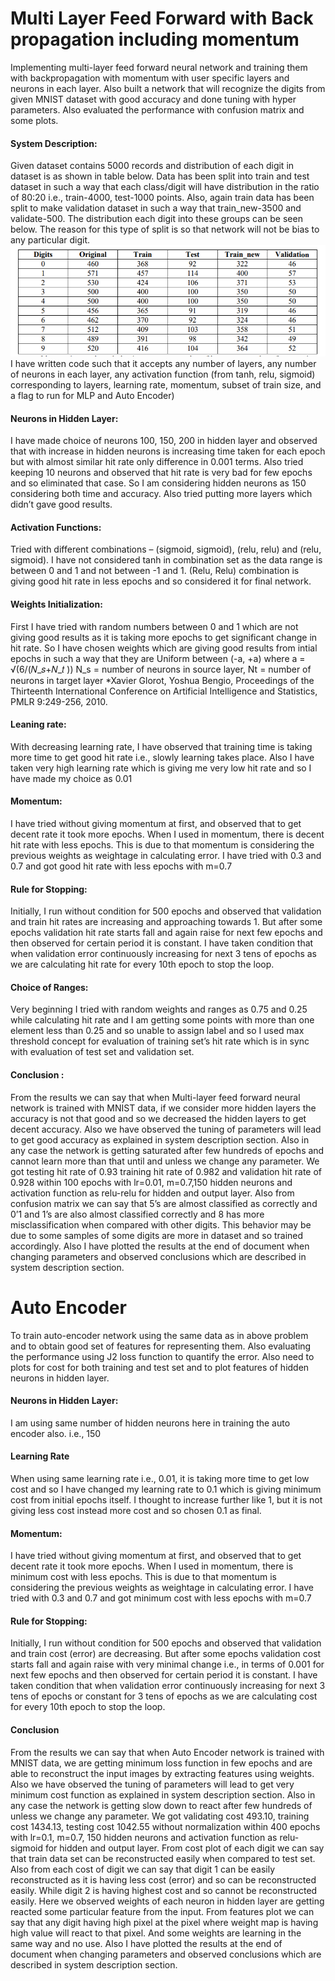 # Multi Layer Feed Forward with Back propagation including momentum
Implementing multi-layer feed forward neural network and training them with backpropagation with momentum with user specific layers and neurons in each layer. Also built a network that will recognize the digits from given MNIST dataset with good accuracy and done tuning with hyper parameters. Also evaluated the performance with confusion matrix and some plots.

#### System Description:
Given dataset contains 5000 records and distribution of each digit in dataset is as shown in table below. Data has been split into train and test dataset in such a way that each class/digit will have distribution in the ratio of 80:20 i.e., train-4000, test-1000 points. Also, again train data has been split to make validation dataset in such a way that train_new-3500 and validate-500. The
distribution each digit into these groups can be seen below. The reason for this type of split is so that network will not be bias to any particular digit.
![Data Img](https://github.com/sskrishn/Neural-Networks/blob/master/Multi%20Layer%20Feed%20Forwad%20and%20Auto%20Encoder/dataSummary.PNG)
I have written code such that it accepts any number of layers, any number of neurons in each layer, any activation function (from tanh, relu, sigmoid) corresponding to layers, learning rate, momentum, subset of train size, and a flag to run for MLP and Auto Encoder)

#### Neurons in Hidden Layer: 
I have made choice of neurons 100, 150, 200 in hidden layer and observed that with increase in hidden neurons is increasing time taken for each epoch but with almost similar hit rate only difference in 0.001 terms. Also tried keeping 10 neurons and observed that hit rate is very bad for few epochs and so eliminated that case. So I am considering hidden neurons as 150 considering both time and accuracy. Also tried putting more layers which didn’t gave good results.

#### Activation Functions: 
Tried with different combinations – (sigmoid, sigmoid), (relu, relu) and (relu, sigmoid). I have not considered tanh in combination set as the data range is between 0 and 1 and not between -1 and 1. (Relu, Relu) combination is giving good hit rate in less epochs and so considered it for final network.

#### Weights Initialization: 
First I have tried with random numbers between 0 and 1 which are not giving good results as it is taking more epochs to get significant change in hit rate. So I have chosen weights which are giving good results from intial epochs in such a way that they are
Uniform between (-a, +a) where a = √(6/(𝑁_𝑠+𝑁_𝑡 ))
N_s = number of neurons in source layer, Nt = number of neurons in target layer
*Xavier Glorot, Yoshua Bengio, Proceedings of the Thirteenth International Conference on Artificial Intelligence and Statistics,
PMLR 9:249-256, 2010.

#### Leaning rate:
With decreasing learning rate, I have observed that training time is taking more time to get good hit rate i.e., slowly learning takes place. Also I have taken very high learning rate which is giving me very low hit rate and so I have made my choice as 0.01 

#### Momentum: 
I have tried without giving momentum at first, and observed that to get decent rate it took more epochs. When I used in momentum, there is decent hit rate with less epochs. This is due to that momentum is considering the previous weights as weightage in calculating error. I have tried with 0.3 and 0.7 and got good hit rate with less epochs with m=0.7

#### Rule for Stopping:
Initially, I run without condition for 500 epochs and observed that validation and train hit rates are increasing and approaching towards 1. But after some epochs validation hit rate starts fall and again raise for next few epochs and then observed for certain
period it is constant. I have taken condition that when validation error continuously increasing for next 3 tens of epochs as we are calculating hit rate for every 10th epoch to stop the loop.

#### Choice of Ranges: 
Very beginning I tried with random weights and ranges as 0.75 and 0.25 while calculating hit rate and I am getting some points with more than one element less than 0.25 and so unable to assign label and so I used max threshold concept for evaluation of training
set’s hit rate which is in sync with evaluation of test set and validation set.

#### Conclusion :
From the results we can say that when Multi-layer feed forward neural network is trained with MNIST data, if we consider more hidden layers the accuracy is not that good and so we decreased the hidden layers to get decent accuracy. Also we have observed the tuning of parameters will lead to get good accuracy as explained in system description section. Also in any case the network is getting saturated after few hundreds of epochs and cannot learn more than that until and unless we change any parameter. We got testing hit rate of 0.93 training hit rate of 0.982 and validation hit rate of 0.928 within 100 epochs with lr=0.01, m=0.7,150 hidden neurons and activation
function as relu-relu for hidden and output layer. Also from confusion matrix we can say that 5’s are almost classified as correctly and 0’1 and 1’s are also almost classified correctly and 8 has more misclassification when compared with other digits. This behavior may be due to some samples of some digits are more in dataset and so trained accordingly. Also I have plotted the results at the end of document when changing parameters and observed conclusions which are described in system description section.

# Auto Encoder

To train auto-encoder network using the same data as in above problem and to obtain good set of features for representing them. Also evaluating the performance using J2 loss function to quantify the error. Also need to plots for cost for both training and test set and to plot features of hidden neurons in hidden layer.

#### Neurons in Hidden Layer: 
I am using same number of hidden neurons here in training the auto encoder also. i.e., 150

#### Learning Rate
When using same learning rate i.e., 0.01, it is taking more time to get low cost and so I have changed my learning rate to 0.1 which is giving minimum cost from initial epochs itself. I thought to increase further like 1, but it is not giving less cost instead more cost and so chosen 0.1 as final.
#### Momentum:
I have tried without giving momentum at first, and observed that to get decent rate it took more epochs. When I used in momentum, there is minimum cost with less epochs. This is due to that momentum is considering the previous weights as weightage in calculating error. I have tried with 0.3 and 0.7 and got minimum cost with less epochs with m=0.7
#### Rule for Stopping: 
Initially, I run without condition for 500 epochs and observed that validation and train cost (error) are decreasing. But after some epochs validation cost starts fall and again raise with very minimal change i.e., in terms of 0.001 for next few epochs and then
observed for certain period it is constant. I have taken condition that when validation error continuously increasing for next 3 tens of epochs or constant for 3 tens of epochs as we are calculating cost for every 10th epoch to stop the loop. 

#### Conclusion
From the results we can say that when Auto Encoder network is trained with MNIST data, we are getting minimum loss function in few epochs and are able to reconstruct the input images by extracting features using weights. Also we have observed the tuning of parameters will lead to get very minimum cost function as explained in system description section. Also in any case the network is getting slow down to react after few hundreds of unless we change any parameter. We got validating cost 493.10, training cost 1434.13, testing cost 1042.55 without normalization within 400 epochs with lr=0.1, m=0.7, 150 hidden neurons and activation function as relu-sigmoid for hidden and output layer. From cost plot of each digit we can say that train data set can be reconstructed easily when compared to test set. Also from each cost of digit we can say that digit 1 can be easily reconstructed as it is having less cost (error) and so can be reconstructed easily. While digit 2 is having highest cost and so cannot be reconstructed easily. Here we observed weights of each neuron in hidden layer are getting reacted some particular feature from the input. From features plot we can say that any digit having high pixel at the pixel where weight map is having high value will react to that pixel. And some weights are learning in the same way
and no use. Also I have plotted the results at the end of document when changing parameters and observed conclusions which are described in system description section.




